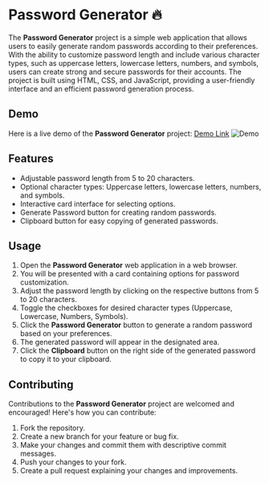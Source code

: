 # Password Generator 🔥

The **Password Generator** project is a simple web application that allows users to easily generate random passwords according to their preferences. With the ability to customize password length and include various character types, such as uppercase letters, lowercase letters, numbers, and symbols, users can create strong and secure passwords for their accounts. The project is built using HTML, CSS, and JavaScript, providing a user-friendly interface and an efficient password generation process.

## Demo

Here is a live demo of the **Password Generator** project: [Demo Link]()
![Demo]()

## Features

- Adjustable password length from 5 to 20 characters.
- Optional character types: Uppercase letters, lowercase letters, numbers, and symbols.
- Interactive card interface for selecting options.
- Generate Password button for creating random passwords.
- Clipboard button for easy copying of generated passwords.

## Usage

1. Open the **Password Generator** web application in a web browser.
2. You will be presented with a card containing options for password customization.
3. Adjust the password length by clicking on the respective buttons from 5 to 20 characters.
4. Toggle the checkboxes for desired character types (Uppercase, Lowercase, Numbers, Symbols).
5. Click the **Password Generator** button to generate a random password based on your preferences.
6. The generated password will appear in the designated area.
7. Click the **Clipboard** button on the right side of the generated password to copy it to your clipboard.

## Contributing

Contributions to the **Password Generator** project are welcomed and encouraged! Here's how you can contribute:

1. Fork the repository.
2. Create a new branch for your feature or bug fix.
3. Make your changes and commit them with descriptive commit messages.
4. Push your changes to your fork.
5. Create a pull request explaining your changes and improvements.
